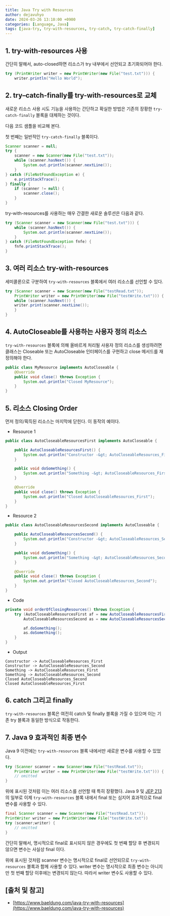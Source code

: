 ```yaml
---
title: Java Try with Resources
author: dejavuhyo
date: 2024-03-26 13:10:00 +0900
categories: [Language, Java]
tags: [java-try, try-with-resources, try-catch, try-catch-finally]
---
```


## 1. try-with-resources 사용
간단히 말해서, auto-closed하면 리소스가 try 내부에서 선언되고 초기화되어야 한다.

```java
try (PrintWriter writer = new PrintWriter(new File("test.txt"))) {
    writer.println("Hello World");
```

## 2. try–catch-finally를 try-with-resources로 교체
새로운 리소스 사용 시도 기능을 사용하는 간단하고 확실한 방법은 기존의 장황한 `try-catch-finally` 블록을 대체하는 것이다.

다음 코드 샘플을 비교해 본다.

첫 번째는 일반적인 `try-catch-finally` 블록이다.

```java
Scanner scanner = null;
try {
    scanner = new Scanner(new File("test.txt"));
    while (scanner.hasNext()) {
        System.out.println(scanner.nextLine());
    }
} catch (FileNotFoundException e) {
    e.printStackTrace();
} finally {
    if (scanner != null) {
        scanner.close();
    }
}
```

try-with-resources를 사용하는 매우 간결한 새로운 솔루션은 다음과 같다.

```java
try (Scanner scanner = new Scanner(new File("test.txt"))) {
    while (scanner.hasNext()) {
        System.out.println(scanner.nextLine());
    }
} catch (FileNotFoundException fnfe) {
    fnfe.printStackTrace();
}
```

## 3. 여러 리소스 try-with-resources
세미콜론으로 구분하여 `try-with-resources` 블록에서 여러 리소스를 선언할 수 있다.

```java
try (Scanner scanner = new Scanner(new File("testRead.txt"));
    PrintWriter writer = new PrintWriter(new File("testWrite.txt"))) {
    while (scanner.hasNext()) {
	writer.print(scanner.nextLine());
    }
}
```

## 4. AutoCloseable를 사용하는 사용자 정의 리소스
`try-with-resources` 블록에 의해 올바르게 처리될 사용자 정의 리소스를 생성하려면 클래스는 Closeable 또는 AutoCloseable 인터페이스를 구현하고 close 메서드를 재정의해야 한다.

```java
public class MyResource implements AutoCloseable {
    @Override
    public void close() throws Exception {
        System.out.println("Closed MyResource");
    }
}
```

## 5. 리소스 Closing Order
먼저 정의/획득된 리소스는 마지막에 닫힌다. 이 동작의 예이다.

* Resource 1

```java
public class AutoCloseableResourcesFirst implements AutoCloseable {

    public AutoCloseableResourcesFirst() {
        System.out.println("Constructor -&gt; AutoCloseableResources_First");
    }

    public void doSomething() {
        System.out.println("Something -&gt; AutoCloseableResources_First");
    }

    @Override
    public void close() throws Exception {
        System.out.println("Closed AutoCloseableResources_First");
    }
}
```

* Resource 2

```java
public class AutoCloseableResourcesSecond implements AutoCloseable {

    public AutoCloseableResourcesSecond() {
        System.out.println("Constructor -&gt; AutoCloseableResources_Second");
    }

    public void doSomething() {
        System.out.println("Something -&gt; AutoCloseableResources_Second");
    }

    @Override
    public void close() throws Exception {
        System.out.println("Closed AutoCloseableResources_Second");
    }
}
```

* Code

```java
private void orderOfClosingResources() throws Exception {
    try (AutoCloseableResourcesFirst af = new AutoCloseableResourcesFirst();
        AutoCloseableResourcesSecond as = new AutoCloseableResourcesSecond()) {

        af.doSomething();
        as.doSomething();
    }
}
```

* Output

```text
Constructor -> AutoCloseableResources_First
Constructor -> AutoCloseableResources_Second
Something -> AutoCloseableResources_First
Something -> AutoCloseableResources_Second
Closed AutoCloseableResources_Second
Closed AutoCloseableResources_First
```

## 6. catch 그리고 finally
`try-with-resources` 블록은 여전히 ​​catch 및 finally 블록을 가질 수 있으며 이는 기존 try 블록과 동일한 방식으로 작동한다.

## 7. Java 9 효과적인 최종 변수
Java 9 이전에는 `try-with-resources` 블록 내에서만 새로운 변수를 사용할 수 있었다.

```java
try (Scanner scanner = new Scanner(new File("testRead.txt")); 
    PrintWriter writer = new PrintWriter(new File("testWrite.txt"))) { 
    // omitted
}
```

위에 표시된 것처럼 이는 여러 리소스를 선언할 때 특히 장황했다. Java 9 및 [JEP 213](https://openjdk.org/jeps/213)의 일부로 이제 `try-with-resources` 블록 내에서 final 또는 심지어 효과적으로 final 변수를 사용할 수 있다.

```java
final Scanner scanner = new Scanner(new File("testRead.txt"));
PrintWriter writer = new PrintWriter(new File("testWrite.txt"))
try (scanner;writer) { 
    // omitted
}
```

간단히 말해서, 명시적으로 final로 표시되지 않은 경우에도 첫 번째 할당 후 변경되지 않으면 변수는 사실상 final 이다.

위에 표시된 것처럼 scanner 변수는 명시적으로 final로 선언되므로 `try-with-resources` 블록과 함께 사용할 수 있다. writer 변수는 명시적으로 최종 변수는 아니지만 첫 번째 할당 이후에는 변경되지 않는다. 따라서 writer 변수도 사용할 수 있다.

## [출처 및 참고]
* [https://www.baeldung.com/java-try-with-resources](https://www.baeldung.com/java-try-with-resources)
